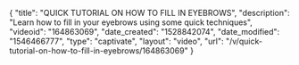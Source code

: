 {
    "title": "QUICK TUTORIAL ON HOW TO FILL IN EYEBROWS",
    "description": "Learn how to fill in your eyebrows using some quick techniques",
    "videoid": "164863069",
    "date_created": "1528842074",
    "date_modified": "1546466777",
    "type": "captivate",
    "layout": "video",
    "url": "\/v\/quick-tutorial-on-how-to-fill-in-eyebrows\/164863069"
}